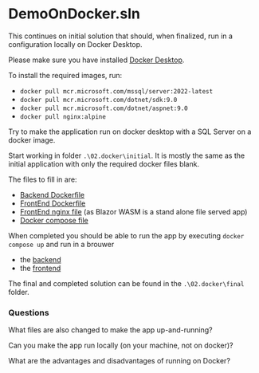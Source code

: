 # DemoOnDocker.sln

This continues on initial solution that should, when finalized, run in a configuration locally on Docker Desktop.

Please make sure you have installed [Docker Desktop](https://docs.docker.com/desktop/setup/install/windows-install/).

To install the required images, run:

* `docker pull mcr.microsoft.com/mssql/server:2022-latest`
* `docker pull mcr.microsoft.com/dotnet/sdk:9.0`
* `docker pull mcr.microsoft.com/dotnet/aspnet:9.0`
* `docker pull nginx:alpine`

Try to make the application run on docker desktop with a SQL Server on a docker image. 

Start working in folder `.\02.docker\initial`. It is mostly the same as the initial application with only the required docker files blank.

The files to fill in are:
* [Backend Dockerfile](./02.docker/initial/Backend/Dockerfile)
* [FrontEnd Dockerfile](./02.docker/initial/FrontEnd/Dockerfile)
* [FrontEnd nginx file](./02.docker/initial/FrontEnd/nginx.conf) (as Blazor WASM is a stand alone file served app)
* [Docker compose file](./02.docker/initial/docker-compose.yml)

When completed you should be able to run the app by executing `docker compose up` and run in a brouwer
* the [backend](http://localhost:5000/swagger/index.html)
* the [frontend](http://localhost:8080/home)

The final and completed solution can be found in the `.\02.docker\final` folder.

### Questions

What files are also changed to make the app up-and-running?

Can you make the app run locally (on your machine, not on docker)?

What are the advantages and disadvantages of running on Docker?
